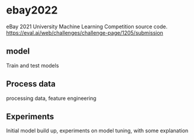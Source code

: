# ebay2022

eBay 2021 University Machine Learning Competition source code. 
https://eval.ai/web/challenges/challenge-page/1205/submission

## model
Train and test models

## Process data
processing data, feature engineering

## Experiments
Initial model build up, experiments on model tuning, with some explanation

